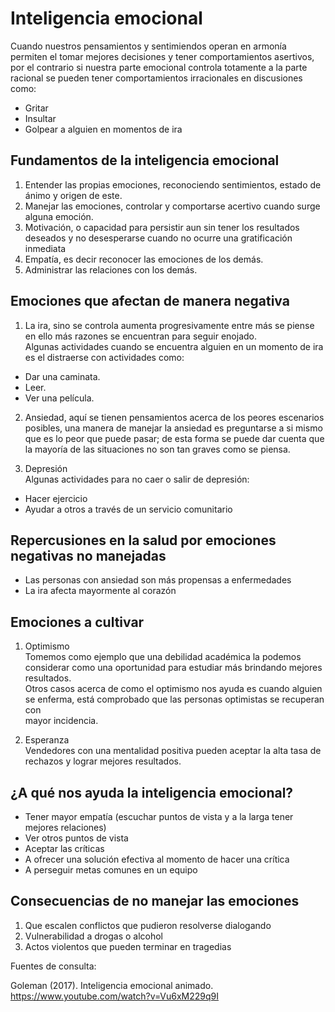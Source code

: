 # Inteligencia emocional

Cuando nuestros pensamientos y sentimiendos operan en armonía permiten el tomar mejores decisiones y tener comportamientos asertivos, por el   contrario si nuestra parte emocional controla totamente a la parte racional se pueden tener comportamientos irracionales en discusiones como:    
* Gritar  
* Insultar
* Golpear a alguien en momentos de ira  

## Fundamentos de la inteligencia emocional  

1. Entender las propias emociones, reconociendo sentimientos, estado de ánimo y origen de este.
2. Manejar las emociones, controlar y comportarse acertivo cuando surge alguna emoción.
3. Motivación, o capacidad para persistir aun sin tener los resultados deseados y no desesperarse cuando no ocurre una gratificación inmediata  
4. Empatía, es decir reconocer las emociones de los demás.  
5. Administrar las relaciones con los demás.  

## Emociones que afectan de manera negativa

1. La ira, sino se controla aumenta progresivamente entre más se piense en ello más razones se encuentran para seguir enojado.  
Algunas actividades cuando se encuentra alguien en un momento de ira es el distraerse con actividades como:  
* Dar una caminata.
* Leer.
* Ver una película.  

2. Ansiedad, aquí se tienen pensamientos acerca de los peores escenarios posibles, una manera de manejar la ansiedad es preguntarse a si mismo  
que es lo peor que puede pasar; de esta forma se puede dar cuenta que la mayoría de las situaciones no son tan graves como se piensa.  

3. Depresión  
Algunas actividades para no caer o salir de depresión:  
* Hacer ejercicio  
* Ayudar a otros a través de un servicio comunitario

## Repercusiones en la salud por emociones negativas no manejadas  
* Las personas con ansiedad son más propensas a enfermedades  
* La ira afecta mayormente al corazón  

## Emociones a cultivar  

1. Optimismo  
Tomemos como ejemplo que una debilidad académica la podemos considerar como una oportunidad para estudiar más brindando mejores resultados.  
Otros casos acerca de como el optimismo nos ayuda es cuando alguien se enferma, está comprobado que las personas optimistas se recuperan con  
mayor incidencia.  

2. Esperanza   
Vendedores con una mentalidad positiva pueden aceptar la alta tasa de rechazos y lograr mejores resultados.  

## ¿A qué nos ayuda la inteligencia emocional?

* Tener mayor empatía (escuchar puntos de vista y a la larga tener mejores relaciones)  
* Ver otros puntos de vista  
* Aceptar las críticas 
* A ofrecer una solución efectiva al momento de hacer una crítica
* A perseguir metas comunes en un equipo  

## Consecuencias de no manejar las emociones  

1. Que escalen conflictos que pudieron resolverse dialogando  
2. Vulnerabilidad a drogas o alcohol  
3. Actos violentos que pueden terminar en tragedias  


Fuentes de consulta:

Goleman (2017). Inteligencia emocional animado.
https://www.youtube.com/watch?v=Vu6xM229q9I







